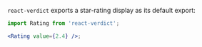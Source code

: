 `react-verdict` exports a star-rating display as its default export:

```jsx
import Rating from 'react-verdict';

<Rating value={2.4} />;
```
